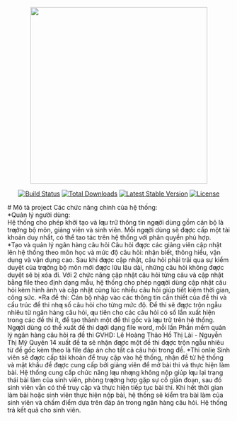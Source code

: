 <p align="center"><a href="https://laravel.com" target="_blank"><img src="https://raw.githubusercontent.com/laravel/art/master/logo-lockup/5%20SVG/2%20CMYK/1%20Full%20Color/laravel-logolockup-cmyk-red.svg" width="400"></a></p>

<p align="center">
<a href="https://travis-ci.org/laravel/framework"><img src="https://travis-ci.org/laravel/framework.svg" alt="Build Status"></a>
<a href="https://packagist.org/packages/laravel/framework"><img src="https://poser.pugx.org/laravel/framework/d/total.svg" alt="Total Downloads"></a>
<a href="https://packagist.org/packages/laravel/framework"><img src="https://poser.pugx.org/laravel/framework/v/stable.svg" alt="Latest Stable Version"></a>
<a href="https://packagist.org/packages/laravel/framework"><img src="https://poser.pugx.org/laravel/framework/license.svg" alt="License"></a>
</p>
# Mô tả project
Các chức năng chính của hệ thống:<br>
*Quản lý người dùng:<br>
Hệ thống cho phép khởi tạo và lƣu trữ thông tin ngƣời dùng gồm cán bộ là
trƣởng bộ môn, giảng viên và sinh viên. Mỗi ngƣời dùng sẽ đƣợc cấp một tài khoản
duy nhất, có thể tao tác trên hệ thống với phân quyền phù hợp.<br>
*Tạo và quản lý ngân hàng câu hỏi
Câu hỏi đƣợc các giảng viên cập nhật lên hệ thống theo môn học và mức độ câu
hỏi: nhận biết, thông hiểu, vận dụng và vận dụng cao. Sau khi đƣợc cập nhật, câu
hỏi phải trải qua sự kiểm duyệt của trƣởng bộ môn mới đƣợc lữu lâu dài, những câu
hỏi không đƣợc duyệt sẽ bị xóa đi. Với 2 chức năng cập nhật câu hỏi từng câu và
cập nhật bằng file theo định dạng mẫu, hệ thống cho phép ngƣời dùng cập nhật câu
hỏi kèm hình ảnh và cập nhật cùng lúc nhiều câu hỏi giúp tiết kiệm thời gian, công
sức.
*Ra đề thi:
Cán bộ nhập vào các thông tin cần thiết của đề thi và cấu trúc đề thi nhƣ số câu
hỏi cho từng mức độ. Đề thi sẽ đƣợc trộn ngẫu nhiêu từ ngân hàng câu hỏi, ƣu tiên
cho các câu hỏi có số lần xuất hiện trong các đề thi ít, để tạo thành một đề thi gốc và
lƣu trữ trên hệ thống. Ngƣời dùng có thể xuất đề thi dƣới dạng file word, mỗi lần
Phần mềm quản lý ngân hàng câu hỏi ra đề thi GVHD: Lê Hoàng Thảo
Hồ Thị Lài - Nguyễn Thị Mỹ Quyên 14
xuất đề ta sẽ nhận đƣợc một đề thi đƣợc trộn ngẫu nhiêu từ đề gốc kèm theo là file
đáp án cho tất cả câu hỏi trong đề.
*Thi onlie
Sinh viên sẽ đƣợc cấp tài khoản để truy cập vào hệ thống, nhận đề từ hệ thống và
mật khẩu đề đƣợc cung cấp bởi giảng viên để mở bài thi và thực hiện làm bài. Hệ
thống cung cấp chức năng lƣu nhƣng không nộp giúp lƣu lại trạng thái bài làm của
sinh viên, phòng trƣờng hợp gặp sự cố gián đoạn, sau đó sinh viên vẫn có thể truy
cập và thực hiện tiếp tục bài thi. Khi hết thời gian làm bài hoặc sinh viên thực hiện
nộp bài, hệ thống sẽ kiểm tra bài làm của sinh viên và chấm điểm dựa trên đáp án
trong ngân hàng câu hỏi. Hệ thống trả kết quả cho sinh viên.

